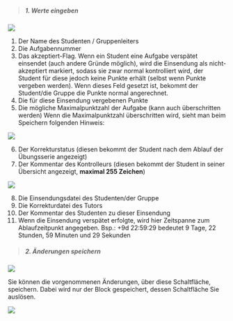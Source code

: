 
> ##### 1. Werte eingeben #####

![](workA.png)

1. Der Name des Studenten / Gruppenleiters
2. Die Aufgabennummer
3. Das akzeptiert-Flag. Wenn ein Student eine Aufgabe verspätet einsendet (auch andere Gründe möglich), wird die Einsendung als nicht-akzeptiert markiert, sodass sie zwar normal kontrolliert wird, der Student für diese jedoch keine Punkte erhält (selbst wenn Punkte vergeben werden). Wenn dieses Feld gesetzt ist, bekommt der Student/die Gruppe die Punkte normal angerechnet.
4. Die für diese Einsendung vergebenen Punkte
5. Die mögliche Maximalpunktzahl der Aufgabe (kann auch überschritten werden)
Wenn die Maximalpunktzahl überschritten wird, sieht man beim Speichern folgenden Hinweis:

![](workE.png)

6. Der Korrekturstatus (diesen bekommt der Student nach dem Ablauf der Übungsserie angezeigt)
7. Der Kommentar des Kontrolleurs (diesen bekommt der Student in seiner Übersicht angezeigt, **maximal 255 Zeichen**)

![](workC.png)

8. Die Einsendungsdatei des Studenten/der Gruppe
9. Die Korrekturdatei des Tutors
10. Der Kommentar des Studenten zu dieser Einsendung
11. Wenn die Einsendung verspätet erfolgte, wird hier Zeitspanne zum Ablaufzeitpunkt angegeben.
Bsp.: +9d 22:59:29 bedeutet 9 Tage, 22 Stunden, 59 Minuten und 29 Sekunden

> ##### 2. Änderungen speichern #####

![](workB.png)

Sie können die vorgenommenen Änderungen, über diese Schaltfläche, speichern.
Dabei wird nur der Block gespeichert, dessen Schaltfläche Sie auslösen.

![](workD.png)